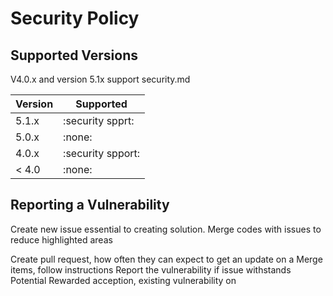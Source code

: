 # Security Policy

## Supported Versions
V4.0.x and version 5.1x support security.md

| Version | Supported          |
| ------- | ------------------ |
| 5.1.x   | :security spprt: |
| 5.0.x   | :none:                |
| 4.0.x   | :security spport: |
| < 4.0   | :none:                |

## Reporting a Vulnerability

Create new issue essential to creating solution. Merge codes with issues to reduce highlighted areas 

Create pull request, how often they can expect to get an update on a
Merge items, follow instructions 
Report the vulnerability if issue withstands 
Potential Rewarded acception, existing vulnerability on

